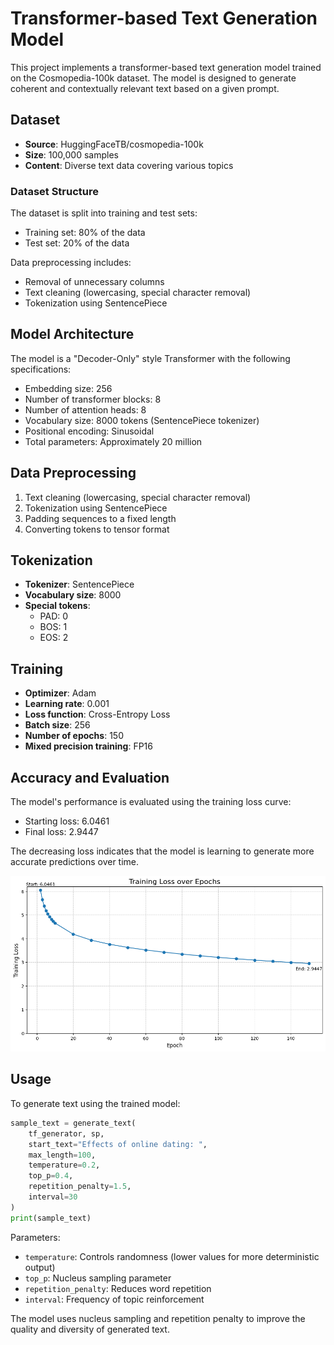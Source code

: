 # Transformer-based Text Generation Model

This project implements a transformer-based text generation model trained on the Cosmopedia-100k dataset. The model is designed to generate coherent and contextually relevant text based on a given prompt.

## Dataset

- **Source**: HuggingFaceTB/cosmopedia-100k
- **Size**: 100,000 samples
- **Content**: Diverse text data covering various topics

### Dataset Structure

The dataset is split into training and test sets:
- Training set: 80% of the data
- Test set: 20% of the data

Data preprocessing includes:
- Removal of unnecessary columns
- Text cleaning (lowercasing, special character removal)
- Tokenization using SentencePiece

## Model Architecture

The model is a "Decoder-Only" style Transformer with the following specifications:

- Embedding size: 256
- Number of transformer blocks: 8
- Number of attention heads: 8
- Vocabulary size: 8000 tokens (SentencePiece tokenizer)
- Positional encoding: Sinusoidal
- Total parameters: Approximately 20 million

## Data Preprocessing

1. Text cleaning (lowercasing, special character removal)
2. Tokenization using SentencePiece
3. Padding sequences to a fixed length
4. Converting tokens to tensor format

## Tokenization

- **Tokenizer**: SentencePiece
- **Vocabulary size**: 8000
- **Special tokens**: 
  - PAD: 0
  - BOS: 1
  - EOS: 2

## Training

- **Optimizer**: Adam
- **Learning rate**: 0.001
- **Loss function**: Cross-Entropy Loss
- **Batch size**: 256
- **Number of epochs**: 150
- **Mixed precision training**: FP16

## Accuracy and Evaluation

The model's performance is evaluated using the training loss curve:

- Starting loss: 6.0461
- Final loss: 2.9447

The decreasing loss indicates that the model is learning to generate more accurate predictions over time.

![Training Loss Curve](output.png)

## Usage

To generate text using the trained model:

```python
sample_text = generate_text(
    tf_generator, sp, 
    start_text="Effects of online dating: ", 
    max_length=100, 
    temperature=0.2,
    top_p=0.4,
    repetition_penalty=1.5,
    interval=30
)
print(sample_text)
```

Parameters:
- `temperature`: Controls randomness (lower values for more deterministic output)
- `top_p`: Nucleus sampling parameter
- `repetition_penalty`: Reduces word repetition
- `interval`: Frequency of topic reinforcement

The model uses nucleus sampling and repetition penalty to improve the quality and diversity of generated text.
